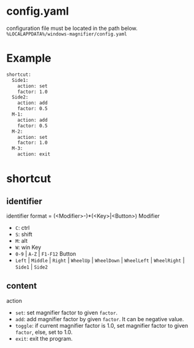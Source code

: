 # config.yaml
configuration file must be located in the path below.  
`%LOCALAPPDATA%/windows-magnifier/config.yaml`

# Example
```sh
shortcut:
  Side1:
    action: set
    factor: 1.0
  Side2:
    action: add
    factor: 0.5
  M-1:
    action: add
    factor: 0.5
  M-2:
    action: set
    factor: 1.0
  M-3:
    action: exit
```

# shortcut
## identifier
identifier format = (\<Modifier\>-)\*(\<Key\>|\<Button\>)
Modifier
* `C`: ctrl
* `S`: shift
* `M`: alt
* `W`: win
Key
* `0-9` | `A-Z` | `F1-F12`
Button
* `Left` | `Middle` | `Right` | `WheelUp` | `WheelDown` | `WheelLeft` | `WheelRight` | `Side1` | `Side2`
## content
action
* `set`: set magnifier factor to given `factor`.
* `add`: add magnifier factor by given `factor`. It can be negative value.
* `toggle`: if current magnifier factor is 1.0, set magnifier factor to given `factor`, else, set to 1.0.
* `exit`: exit the program.
